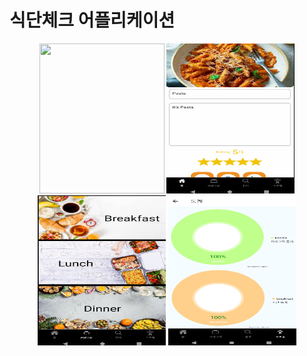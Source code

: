 # 식단체크 어플리케이션

<div align="center">
    <img width="200" height ="240" src="./asset/홈.png">
    <img width="205" height ="240" src="./asset/1.png">
    <img width="205" height ="240" src="./asset/2.png">
    <img width="205" height ="240" src="./asset/4.png">
</div>
